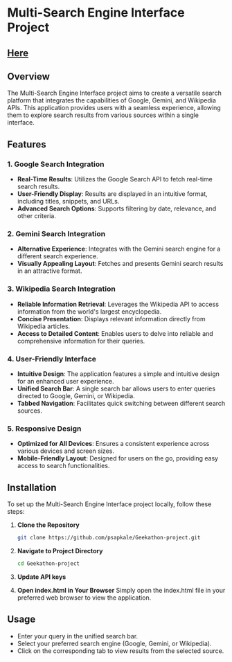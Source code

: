 # Multi-Search Engine Interface Project

## [Here](https://psapkale.github.io/Geekathon-project)

## Overview

The Multi-Search Engine Interface project aims to create a versatile search platform that integrates the capabilities of Google, Gemini, and Wikipedia APIs. This application provides users with a seamless experience, allowing them to explore search results from various sources within a single interface.

## Features

### 1. Google Search Integration

-  **Real-Time Results**: Utilizes the Google Search API to fetch real-time search results.
-  **User-Friendly Display**: Results are displayed in an intuitive format, including titles, snippets, and URLs.
-  **Advanced Search Options**: Supports filtering by date, relevance, and other criteria.

### 2. Gemini Search Integration

-  **Alternative Experience**: Integrates with the Gemini search engine for a different search experience.
-  **Visually Appealing Layout**: Fetches and presents Gemini search results in an attractive format.

### 3. Wikipedia Search Integration

-  **Reliable Information Retrieval**: Leverages the Wikipedia API to access information from the world's largest encyclopedia.
-  **Concise Presentation**: Displays relevant information directly from Wikipedia articles.
-  **Access to Detailed Content**: Enables users to delve into reliable and comprehensive information for their queries.

### 4. User-Friendly Interface

-  **Intuitive Design**: The application features a simple and intuitive design for an enhanced user experience.
-  **Unified Search Bar**: A single search bar allows users to enter queries directed to Google, Gemini, or Wikipedia.
-  **Tabbed Navigation**: Facilitates quick switching between different search sources.

### 5. Responsive Design

-  **Optimized for All Devices**: Ensures a consistent experience across various devices and screen sizes.
-  **Mobile-Friendly Layout**: Designed for users on the go, providing easy access to search functionalities.

## Installation

To set up the Multi-Search Engine Interface project locally, follow these steps:

1. **Clone the Repository**

   ```bash
   git clone https://github.com/psapkale/Geekathon-project.git
   ```

2. **Navigate to Project Directory**

   ```bash
   cd Geekathon-project
   ```

3. **Update API keys**

4. **Open index.html in Your Browser**
   Simply open the index.html file in your preferred web browser to view the application.

## Usage

-  Enter your query in the unified search bar.
-  Select your preferred search engine (Google, Gemini, or Wikipedia).
-  Click on the corresponding tab to view results from the selected source.
